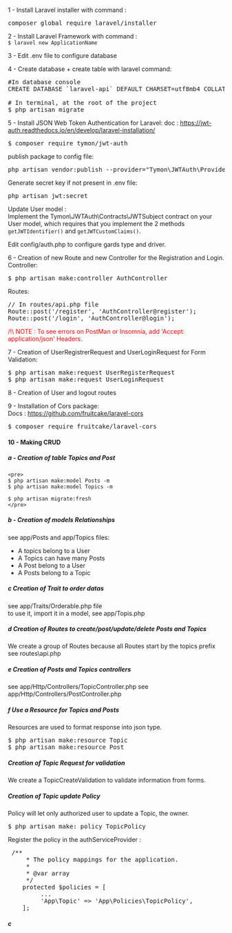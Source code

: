 1 - Install Laravel installer with command :
<pre>composer global require laravel/installer</pre>

2 - Install Laravel Framework with command : <br>
`$ laravel new ApplicationName`

3 - Edit .env file to configure database

4 - Create database + create table with laravel command:<br>
<pre>#In database console
CREATE DATABASE `laravel-api` DEFAULT CHARSET=utf8mb4 COLLATE utf8mb4_general_ci;

# In terminal, at the root of the project
$ php artisan migrate
</pre>
5 - Install JSON Web Token Authentication for Laravel:
doc : https://jwt-auth.readthedocs.io/en/develop/laravel-installation/
<pre>
$ composer require tymon/jwt-auth</pre>
publish package to config file:
<pre>php artisan vendor:publish --provider="Tymon\JWTAuth\Providers\LaravelServiceProvider"</pre>
Generate secret key if not present in .env file:
<pre>php artisan jwt:secret</pre>

Update User model :<br>
Implement the Tymon\JWTAuth\Contracts\JWTSubject contract on your User model, which requires that you implement the 2 methods `getJWTIdentifier()` and `getJWTCustomClaims()`.

Edit config/auth.php to configure gards type and driver.

6 - Creation of new Route and new Controller for the Registration and Login.<br>
Controller:
<pre>
$ php artisan make:controller AuthController
</pre>

Routes:
<pre>
// In routes/api.php file
Route::post('/register', 'AuthController@register');
Route::post('/login', 'AuthController@login');
</pre>

<span style="color:red">/!\ NOTE : To see errors on PostMan or Insomnia, add 'Accept: application/json' Headers.</span>


7 - Creation of UserRegistrerRequest and UserLoginRequest for Form Validation:
<pre>
$ php artisan make:request UserRegisterRequest
$ php artisan make:request UserLoginRequest
</pre>

8 - Creation of User and logout routes

9 - Installation of Cors package:<br/>
Docs : https://github.com/fruitcake/laravel-cors
<pre>$ composer require fruitcake/laravel-cors</pre>

#### 10 - Making CRUD
##### a - Creation of table Topics and Post  
    <pre>
    $ php artisan make:model Posts -m
    $ php artisan make:model Topics -m
    
    $ php artisan migrate:fresh
    </pre>
##### b - Creation of models Relationships
see app/Posts and app/Topics files:  
   - A topics belong to a User  
   - A Topics can have many Posts
   - A Post belong to a User
   - A Posts belong to a Topic
   
##### c Creation of Trait to order datas
see app/Traits/Orderable.php file  
to use it, import it in a model, see app/Topis.php


##### d Creation of Routes to create/post/update/delete Posts and Topics
We create a group of Routes because all Routes start by the topics prefix  
see routes\api.php   

##### e Creation of Posts and Topics controllers
see app/Http/Controllers/TopicController.php
see app/Http/Controllers/PostController.php

##### f Use a Resource for Topics and Posts
Resources are used to format response into json type.
<pre>
$ php artisan make:resource Topic
$ php artisan make:resource Post
</pre>

##### Creation of Topic Request for validation
We create a TopicCreateValidation to validate information from forms.

##### Creation of Topic update Policy
Policy will let only authorized user to update a Topic, the owner.

<pre>
$ php artisan make: policy TopicPolicy
</pre>

Register the policy in the authServiceProvider : 
<pre>
 /**
     * The policy mappings for the application.
     *
     * @var array
     */
    protected $policies = [
         ...
         'App\Topic' => 'App\Policies\TopicPolicy',
    ];
</pre>

##### c
   


